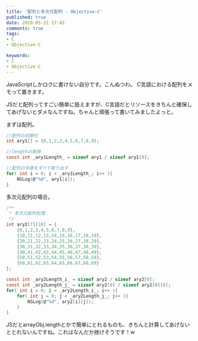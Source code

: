 ```yaml
---
title: '配列と多次元配列 - Objective-C'
published: true
date: 2010-05-21 17:45
comments: true
tags:
- C
- Objective-C

keywords:
- C
- Objective-C
---
```

JavaScriptしかロクに書けない自分です。こんぬつわ。
C言語における配列をメモって置きます。

JSだと配列ってすごい簡単に扱えますが、C言語だとリソースをきちんと確保してあげないとダメなんですね。ちゃんと頑張って書いてみましたよっと。

まずは配列。

```c
//配列の初期化
int ary1[] = {0,1,2,3,4,5,6,7,8,9};

//lengthの取得
const int _ary1Length_ = sizeof ary1 / sizeof ary1[0];

//配列の中身をすべて取り出す
for( int i = 0; i < _ary1Length_; i++ ){
	NSLog(@"%d", ary1[i]);
}
```

多次元配列の場合。

```c
/**
 * 多次元配列処理
 */
int ary2[7][10] = {
	{0,1,2,3,4,5,6,7,8,9},
	{10,11,12,13,14,15,16,17,18,19},
	{20,21,22,23,24,25,26,27,28,29},
	{30,31,32,33,34,35,36,37,38,39},
	{40,41,42,43,44,45,46,47,48,49},
	{50,51,52,53,54,55,56,57,58,59},
	{60,61,62,63,64,65,66,67,68,69}
};

const int _ary2Length_i_ = sizeof ary2 / sizeof ary2[0];
const int _ary2Length_j_ = sizeof ary2[0] / sizeof ary2[0][0];
for( int i = 0; i < _ary2Length_i_; i++ ){
	for( int j = 0; j < _ary2Length_j_; j++ ){
		NSLog(@"%d", ary2[i][j]);
	}
}
```

JSだとarrayObj.lengthとかで簡単にとれるものも、きちんと計算してあげないととれないんですね。これはなんだか挫けそうです！w